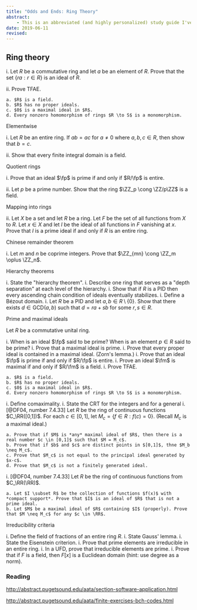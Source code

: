 ```yaml
---
title: "Odds and Ends: Ring Theory"
abstract:
	- This is an abbreviated (and highly personalized) study guide I've written to review ring theory as covered in MATH 6130, taught by Nat Thiem at the University of Colorado during Fall 2018. I have included material from Hiro Lee Tanaka's MATH 122 problem sets as taught during Fall 2014 and 2017. *Mistakes are my own.* Please send corrections to `colton.grainger@colorado.edu`.
date: 2019-06-11
revised:
---
```



## Ring theory

i. Let $R$ be a commutative ring and let $a$ be an element of $R$. Prove that the set $\{ra : r \in R\}$ is an ideal of $R$.

ii. Prove TFAE.

    a. $R$ is a field.
    b. $R$ has no proper ideals.
    c. $0$ is a maximal ideal in $R$.
    d. Every nonzero homomorphism of rings $R \to S$ is a monomorphism.

Elementwise

i. Let $R$ be an entire ring. If $ab = ac$ for $a \neq 0$ where $a,b, c \in R$, then show that $b = c$.

ii. Show that every finite integral domain is a field.

Quotient rings

i. Prove that an ideal $\fp$ is prime if and only if $R/\fp$ is entire.

ii. Let $p$ be a prime number. Show that the ring $\ZZ_p \cong \ZZ/p\ZZ$ is a field.

Mapping into rings

ii. Let $X$ be a set and let $R$ be a ring. Let $F$ be the set of all functions from $X$ to $R$. Let $x \in X$ and let $I$ be the ideal of all functions in $F$ vanishing at $x$. Prove that $I$ is a prime ideal if and only if $R$ is an entire ring.

Chinese remainder theorem

i. Let $m$ and $n$ be coprime integers. Prove that $\ZZ_{mn} \cong \ZZ_m \oplus \ZZ_n$.

Hierarchy theorems

i. State the "hierarchy theorem".
i. Describe one ring that serves as a "depth separation" at each level of the hierarchy.
i. Show that if $R$ is a PID then every ascending chain condition of ideals eventually stabilizes.
i. Define a Bézout domain.
i. Let $R$ be a PID and let $a,b \in R \setminus \{0\}$. Show that there exists $d \in \mathrm{GCD}(a,b)$ such that $d = ra + sb$ for some $r,s \in R$.

Prime and maximal ideals

Let $R$ be a commutative unital ring. 

i. When is an ideal $\fp$ said to be prime? When is an element $p \in R$ said to be prime? 
i. Prove that a maximal ideal is prime.
i. Prove that every proper ideal is contained in a maximal ideal. (Zorn's lemma.)
i. Prove that an ideal $\fp$ is prime if and only if $R/\fp$ is entire.
i. Prove an ideal $\fm$ is maximal if and only if $R/\fm$ is a field.
i. Prove TFAE.

    a. $R$ is a field.
    b. $R$ has no proper ideals.
    c. $0$ is a maximal ideal in $R$.
    d. Every nonzero homomorphism of rings $R \to S$ is a monomorphism.

i. Define comaximality.
i. State the CRT for the integers and for a general 
i. [@DF04, number 7.4.33] Let $R$ be the ring of continuous functions $C_\RR([0,1])$. For each $c \in [0,1]$, let $M_c = \{f \in R : f(c) =0\}$. (Recall $M_c$ is a maximal ideal.)

    a. Prove that if $M$ is *any* maximal ideal of $R$, then there is a real number $c \in [0,1]$ such that $M = M_c$.
    b. Prove that if $b$ and $c$ are distinct points in $[0,1]$, thne $M_b \neq M_c$.
    c. Prove that $M_c$ is not equal to the principal ideal generated by $x-c$.
    d. Prove that $M_c$ is not a finitely generated ideal.

i. [@DF04, number 7.4.33] Let $R$ be the ring of continuous functions from $C_\RR(\RR)$.

    a. Let $I \subset R$ be the collection of functions $f(x)$ with *compact support*. Prove that $I$ is an ideal of $R$ that is not a prime ideal.
    b. Let $M$ be a maximal ideal of $R$ containing $I$ (properly). Prove that $M \neq M_c$ for any $c \in \RR$.

Irreducibility criteria

i. Define the field of fractions of an entire ring $R$.
i. State Gauss' lemma.
i. State the Eisenstein criterion.
i. Prove that prime elements are irreducible in an entire ring.
i. In a UFD, prove that irreducible elements are prime. 
i. Prove that if $F$ is a field, then $F[x]$ is a Euclidean domain (hint: use degree as a norm).

### Reading 

http://abstract.pugetsound.edu/aata/section-software-application.html

http://abstract.pugetsound.edu/aata/finite-exercises-bch-codes.html

